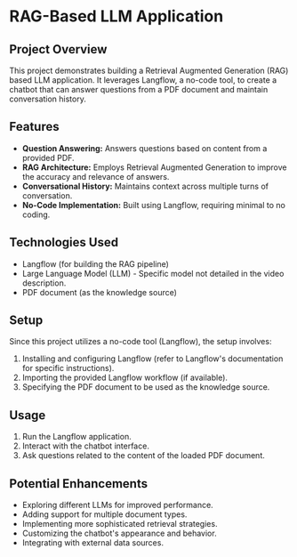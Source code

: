 # RAG-Based LLM Application

## Project Overview

This project demonstrates building a Retrieval Augmented Generation (RAG) based LLM application. It leverages Langflow, a no-code tool, to create a chatbot that can answer questions from a PDF document and maintain conversation history.

## Features

* **Question Answering:** Answers questions based on content from a provided PDF.
* **RAG Architecture:** Employs Retrieval Augmented Generation to improve the accuracy and relevance of answers.
* **Conversational History:** Maintains context across multiple turns of conversation.
* **No-Code Implementation:** Built using Langflow, requiring minimal to no coding.

## Technologies Used

* Langflow (for building the RAG pipeline)
* Large Language Model (LLM) - Specific model not detailed in the video description.
* PDF document (as the knowledge source)

## Setup

Since this project utilizes a no-code tool (Langflow), the setup involves:

1.  Installing and configuring Langflow (refer to Langflow's documentation for specific instructions).
2.  Importing the provided Langflow workflow (if available).
3.  Specifying the PDF document to be used as the knowledge source.

## Usage

1.  Run the Langflow application.
2.  Interact with the chatbot interface.
3.  Ask questions related to the content of the loaded PDF document.

## Potential Enhancements

* Exploring different LLMs for improved performance.
* Adding support for multiple document types.
* Implementing more sophisticated retrieval strategies.
* Customizing the chatbot's appearance and behavior.
* Integrating with external data sources.
